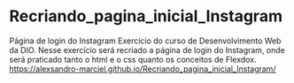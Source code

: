 # Recriando_pagina_inicial_Instagram
 Página de login do Instagram
Exercício do curso de Desenvolvimento Web da DIO.
Nesse exercício será recriado a página de login do Instagram, onde será praticado tanto o html e o css quanto os conceitos de Flexdox.<br>
https://alexsandro-marciel.github.io/Recriando_pagina_inicial_Instagram/
